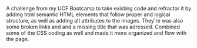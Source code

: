 A challenge from my UCF Bootcamp to take existing code and refractor it by adding html semantic HTML elements that follow proper and logical structure, as well as adding alt attributes to the images. They're was also some broken links and and a missing title that was adressed. Combined some of the CSS coding as well and made it more organized and flow with the page.  

